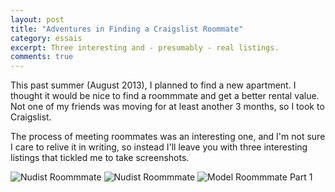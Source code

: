 ```yaml
---
layout: post
title: "Adventures in Finding a Craigslist Roommate"
category: essais
excerpt: Three interesting and - presumably - real listings.
comments: true
---
```


This past summer (August 2013), I planned to find a new apartment. I thought it would be nice to find a roommmate and get a better rental value. Not one of my friends was moving for at least another 3 months, so I took to Craigslist.  

The process of meeting roommates was an interesting one, and I'm not sure I care to relive it in writing, so instead I'll leave you with three interesting listings that tickled me to take screenshots.  

![Nudist Roommmate](http://www.vincentbarr.com/assets/images/roommate-ethical.png)
![Nudist Roommmate](http://www.vincentbarr.com/assets/images/roommate-nudist.png)
![Model Roommmate Part 1](http://www.vincentbarr.com/assets/images/roommate-model.png)

<a href="https://plus.google.com/+VincentBarr0?rel=author"></a>